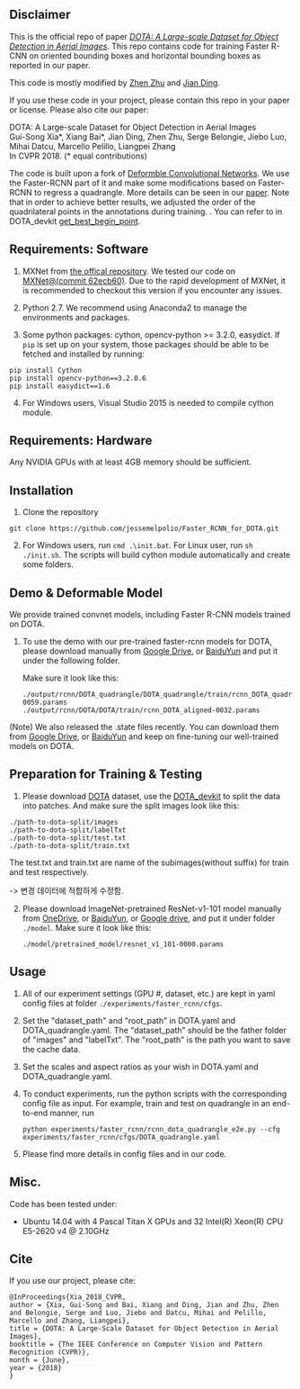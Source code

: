 ## Disclaimer
This is the official repo of paper [_DOTA: A Large-scale Dataset for Object Detection in Aerial Images_](https://arxiv.org/abs/1711.10398). This repo contains code for training Faster R-CNN on oriented bounding boxes and horizontal bounding boxes as reported in our paper.

This code is mostly modified by [Zhen Zhu](https://github.com/jessemelpolio) and [Jian Ding](https://github.com/dingjiansw101).

If you use these code in your project, please contain this repo in your paper or license. Please also cite our paper:

DOTA: A Large-scale Dataset for Object Detection in Aerial Images  
Gui-Song Xia\*, Xiang Bai\*, Jian Ding, Zhen Zhu, Serge Belongie, Jiebo Luo, Mihai Datcu, Marcello Pelillo, Liangpei Zhang  
In CVPR 2018. (* equal contributions)

The code is built upon a fork of [Deformble Convolutional Networks](https://github.com/msracver/Deformable-ConvNets).
We use the Faster-RCNN part of it and make some modifications based on Faster-RCNN to regress a quadrangle. More details can be seen in our [paper](https://arxiv.org/abs/1711.10398).
Note that in order to achieve better results, we adjusted the order of the quadrilateral points in the annotations during training.
. You can refer to  in DOTA\_devkit  [get_best_begin_point](https://github.com/CAPTAIN-WHU/DOTA_devkit/blob/master/dota_utils.py).

## Requirements: Software

1. MXNet from [the offical repository](https://github.com/dmlc/mxnet). We tested our code on [MXNet@(commit 62ecb60)](https://github.com/dmlc/mxnet/tree/62ecb60). Due to the rapid development of MXNet, it is recommended to checkout this version if you encounter any issues. 

2. Python 2.7. We recommend using Anaconda2 to manage the environments and packages.

3. Some python packages: cython, opencv-python >= 3.2.0, easydict. If `pip` is set up on your system, those packages should be able to be fetched and installed by running:
```
pip install Cython
pip install opencv-python==3.2.0.6
pip install easydict==1.6
```
4. For Windows users, Visual Studio 2015 is needed to compile cython module.


## Requirements: Hardware

Any NVIDIA GPUs with at least 4GB memory should be sufficient. 

## Installation

1. Clone the repository
~~~
git clone https://github.com/jessemelpolio/Faster_RCNN_for_DOTA.git
~~~
2. For Windows users, run ``cmd .\init.bat``. For Linux user, run `sh ./init.sh`. The scripts will build cython module automatically and create some folders.

## Demo & Deformable Model

We provide trained convnet models, including Faster R-CNN models trained on DOTA.

1. To use the demo with our pre-trained faster-rcnn models for DOTA, please download manually from [Google Drive](https://drive.google.com/open?id=1b6P-UMaBBpMPlcgvc38dMToPAa_Gyu6F), or [BaiduYun](https://pan.baidu.com/s/1YuB5ib7O-Ori1ZpiGf8Egw) and put it under the following folder.

	Make sure it look like this:
	```
    ./output/rcnn/DOTA_quadrangle/DOTA_quadrangle/train/rcnn_DOTA_quadrangle-0059.params
	./output/rcnn/DOTA/DOTA/train/rcnn_DOTA_aligned-0032.params
	```

(Note) We also released the .state files recently. You can download them from [Google Drive](https://drive.google.com/open?id=1b6P-UMaBBpMPlcgvc38dMToPAa_Gyu6F), or [BaiduYun](https://pan.baidu.com/s/1YuB5ib7O-Ori1ZpiGf8Egw) and keep on fine-tuning our well-trained models on DOTA. 

## Preparation for Training & Testing

<!-- For R-FCN/Faster R-CNN\: -->

1. Please download [DOTA](https://captain-whu.github.io/DOTA/dataset.html) dataset, use the [DOTA_devkit](https://github.com/CAPTAIN-WHU/DOTA_devkit) to split the data into patches. And make sure the split images look like this:
```
./path-to-dota-split/images
./path-to-dota-split/labelTxt
./path-to-dota-split/test.txt
./path-to-dota-split/train.txt
```
The test.txt and train.txt are name of the subimages(without suffix) for train and test respectively.

-> 변경 데이터에 적합하게 수정함.


2. Please download ImageNet-pretrained ResNet-v1-101 model manually from [OneDrive](https://1drv.ms/u/s!Am-5JzdW2XHzhqMEtxf1Ciym8uZ8sg), or [BaiduYun](https://pan.baidu.com/s/1YuB5ib7O-Ori1ZpiGf8Egw#list/path=%2F), or [Google drive](https://drive.google.com/open?id=1b6P-UMaBBpMPlcgvc38dMToPAa_Gyu6F), and put it under folder `./model`. Make sure it look like this:
	```
	./model/pretrained_model/resnet_v1_101-0000.params
	```

## Usage

1. All of our experiment settings (GPU #, dataset, etc.) are kept in yaml config files at folder  `./experiments/faster_rcnn/cfgs`.

2. Set the "dataset_path" and "root_path" in DOTA.yaml and DOTA_quadrangle.yaml. The "dataset_path" should be the father folder of "images" and "labelTxt". The "root_path" is the path you want to save the cache data.

3. Set the scales and aspect ratios as your wish in DOTA.yaml and DOTA_quadrangle.yaml.

3. To conduct experiments, run the python scripts with the corresponding config file as input. For example, train and test on quadrangle in an end-to-end manner, run
    ```
	python experiments/faster_rcnn/rcnn_dota_quadrangle_e2e.py --cfg experiments/faster_rcnn/cfgs/DOTA_quadrangle.yaml
    ```
    <!-- A cache folder would be created automatically to save the model and the log under `output/rfcn_dcn_coco/`. -->
4. Please find more details in config files and in our code.

## Misc.

Code has been tested under:
<!-- 
- Ubuntu 14.04 with a Maxwell Titan X GPU and Intel Xeon CPU E5-2620 v2 @ 2.10GHz -->
- Ubuntu 14.04 with 4 Pascal Titan X GPUs and 32  Intel(R) Xeon(R) CPU E5-2620 v4 @ 2.10GHz
<!-- - Windows Server 2012 R2 with 8 K40 GPUs and Intel Xeon CPU E5-2650 v2 @ 2.60GHz
- Windows Server 2012 R2 with 4 Pascal Titan X GPUs and Intel Xeon CPU E5-2650 v4 @ 2.30GHz -->

## Cite

If you use our project, please cite:
```
@InProceedings{Xia_2018_CVPR,
author = {Xia, Gui-Song and Bai, Xiang and Ding, Jian and Zhu, Zhen and Belongie, Serge and Luo, Jiebo and Datcu, Mihai and Pelillo, Marcello and Zhang, Liangpei},
title = {DOTA: A Large-Scale Dataset for Object Detection in Aerial Images},
booktitle = {The IEEE Conference on Computer Vision and Pattern Recognition (CVPR)},
month = {June},
year = {2018}
}
```

